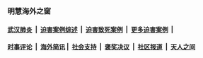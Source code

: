
### 明慧海外之窗

####  [武汉肺炎](indexes/365.md?t=03310201) &nbsp;|&nbsp;  [迫害案例综述](indexes/328.md?t=03310201) &nbsp;|&nbsp; [迫害致死案例](indexes/277.md?t=03310201)  &nbsp;|&nbsp; [更多迫害案例](indexes/81.md?t=03310201)  &nbsp;|&nbsp; 
####  [时事评论](indexes/19.md?t=03310201) &nbsp;|&nbsp; [海外简讯](indexes/245.md?t=03310201)&nbsp;|&nbsp;  [社会支持](indexes/140.md?t=03310201) &nbsp;|&nbsp; [褒奖决议](indexes/282.md?t=03310201) &nbsp;|&nbsp; [社区报道](indexes/91.md?t=03310201)  &nbsp;|&nbsp; [天人之间](indexes/78.md?t=03310201) 

